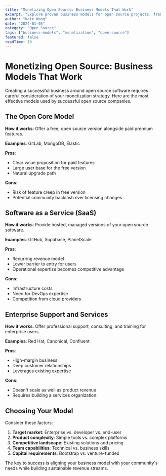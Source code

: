 ```yaml
---
title: "Monetizing Open Source: Business Models That Work"
excerpt: "Explore proven business models for open source projects, from SaaS offerings to enterprise support and consulting."
author: "Kate Wang"
date: "2024-01-05"
category: "Open Source"
tags: ["business-models", "monetization", "open-source"]
featured: false
readTime: 10
---
```


# Monetizing Open Source: Business Models That Work

Creating a successful business around open source software requires careful consideration of your monetization strategy. Here are the most effective models used by successful open source companies.

## The Open Core Model

**How it works**: Offer a free, open source version alongside paid premium features.

**Examples**: GitLab, MongoDB, Elastic

**Pros**:
- Clear value proposition for paid features
- Large user base for the free version
- Natural upgrade path

**Cons**:
- Risk of feature creep in free version
- Potential community backlash over licensing changes

## Software as a Service (SaaS)

**How it works**: Provide hosted, managed versions of your open source software.

**Examples**: GitHub, Supabase, PlanetScale

**Pros**:
- Recurring revenue model
- Lower barrier to entry for users
- Operational expertise becomes competitive advantage

**Cons**:
- Infrastructure costs
- Need for DevOps expertise
- Competition from cloud providers

## Enterprise Support and Services

**How it works**: Offer professional support, consulting, and training for enterprise users.

**Examples**: Red Hat, Canonical, Confluent

**Pros**:
- High-margin business
- Deep customer relationships
- Leverages existing expertise

**Cons**:
- Doesn't scale as well as product revenue
- Requires building a services organization

## Choosing Your Model

Consider these factors:

1. **Target market**: Enterprise vs. developer vs. end-user
2. **Product complexity**: Simple tools vs. complex platforms
3. **Competitive landscape**: Existing solutions and pricing
4. **Team capabilities**: Technical vs. business skills
5. **Capital requirements**: Bootstrap vs. venture-funded

The key to success is aligning your business model with your community's needs while building sustainable revenue streams.
